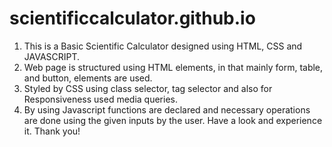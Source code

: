 # scientificcalculator.github.io


1. This is a Basic Scientific Calculator designed using HTML, CSS and JAVASCRIPT.
2. Web page is structured using HTML elements, in that mainly form, table, and button, elements are used.
3. Styled by CSS using class selector, tag selector and also for Responsiveness used media queries.
4. By using Javascript functions are declared and necessary operations are done using the given inputs by the user.
Have a look and experience it. Thank you!
